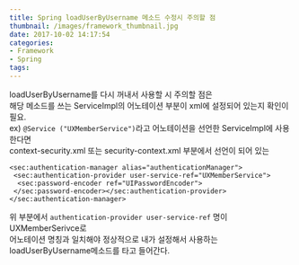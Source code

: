 ```yaml
---
title: Spring loadUserByUsername 메소드 수정시 주의할 점
thumbnail: /images/framework_thumbnail.jpg
date: 2017-10-02 14:17:54
categories:
- Framework
- Spring
tags:
---
```

loadUserByUsername를 다시 꺼내서 사용할 시 주의할 점은  
해당 메소드를 쓰는 ServiceImpl의 어노테이션 부분이 xml에 설정되어 있는지 확인이 필요.  
ex) ``@Service ("UXMemberService")``라고 어노테이션을 선언한 ServiceImpl에 사용한다면  
context-security.xml 또는 security-context.xml 부분에서 선언이 되어 있는
~~~
<sec:authentication-manager alias="authenticationManager">
 <sec:authentication-provider user-service-ref="UXMemberService">
  <sec:password-encoder ref="UIPasswordEncoder">
 </sec:password-encoder></sec:authentication-provider>
</sec:authentication-manager>
~~~
위 부분에서 ``authentication-provider user-service-ref`` 명이 UXMemberSerivce로  
어노테이션 명칭과 일치해야 정상적으로 내가 설정해서 사용하는 loadUserByUsername메소드를 타고 들어간다.
